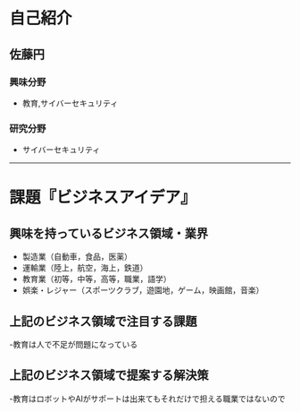 # 自己紹介

## 佐藤円

### 興味分野

- 教育,サイバーセキュリティ

### 研究分野

- サイバーセキュリティ

* * *

# 課題『ビジネスアイデア』

## 興味を持っているビジネス領域・業界


- 製造業（自動車，食品，医薬）
- 運輸業（陸上，航空，海上，鉄道）
- 教育業（初等，中等，高等，職業，語学）
- 娯楽・レジャー（スポーツクラブ，遊園地，ゲーム，映画館，音楽）

## 上記のビジネス領域で注目する課題
-教育は人で不足が問題になっている
## 上記のビジネス領域で提案する解決策
-教育はロボットやAIがサポートは出来てもそれだけで担える職業ではないので

